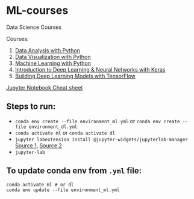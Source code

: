 # ML-courses
Data Science Courses

Courses:
1. [Data Analysis with Python](https://www.coursera.org/learn/data-analysis-with-python)
2. [Data Visualization with Python](https://www.coursera.org/learn/python-for-data-visualization)
3. [Machine Learning with Python](https://www.coursera.org/learn/machine-learning-with-python)
4. [Introduction to Deep Learning & Neural Networks with Keras](https://www.coursera.org/learn/introduction-to-deep-learning-with-keras)
5. [Building Deep Learning Models with TensorFlow](https://www.coursera.org/learn/building-deep-learning-models-with-tensorflow)


[Jupyter Notebook Cheat sheet](https://cheatography.com/weidadeyue/cheat-sheets/jupyter-notebook/ )

## Steps to run:
- `conda env create --file environment_ml.yml` or `conda env create --file environment_dl.yml`
- `conda activate ml` or `conda activate dl`
- `jupyter labextension install @jupyter-widgets/jupyterlab-manager` [Source 1](https://stackoverflow.com/questions/49542417/how-to-get-ipywidgets-working-in-jupyter-lab), [Source 2](https://ipywidgets.readthedocs.io/en/latest/user_install.html#installing-the-jupyterlab-extension)
- `jupyter-lab`

## To update conda env from `.yml` file:

```
conda activate ml # or dl
conda env update --file environment_ml.yml
```
